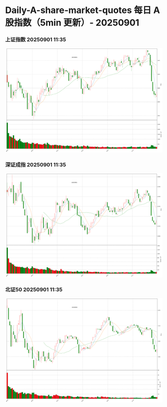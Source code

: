 
# Daily-A-share-market-quotes 每日 A 股指数（5min 更新）- 20250901

### 上证指数 20250901 11:35
![](./fig/2025/9/20250901-sh000001.png)

### 深证成指 20250901 11:35
![](./fig/2025/9/20250901-sz399001.png)

### 北证50 20250901 11:35
![](./fig/2025/9/20250901-bj899050.png)
